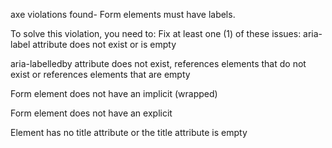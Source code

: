 axe violations found- Form elements must have labels. 

To solve this violation, you need to:
Fix at least one (1) of these issues:
aria-label attribute does not exist or is empty

aria-labelledby attribute does not exist, references elements that do not exist or references elements that are empty

Form element does not have an implicit (wrapped) <label>

Form element does not have an explicit <label>

Element has no title attribute or the title attribute is empty